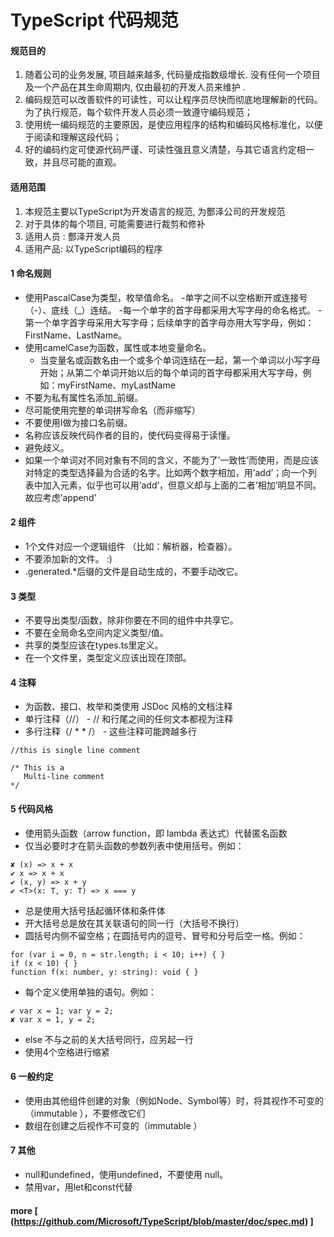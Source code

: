 # TypeScript 代码规范


#### 规范目的

1. 随着公司的业务发展, 项目越来越多, 代码量成指数级增长. 没有任何一个项目及一个产品在其生命周期内, 仅由最初的开发人员来维护 .
2. 编码规范可以改善软件的可读性，可以让程序员尽快而彻底地理解新的代码。为了执行规范，每个软件开发人员必须一致遵守编码规范；
3. 使用统一编码规范的主要原因，是使应用程序的结构和编码风格标准化，以便于阅读和理解这段代码；
4. 好的编码约定可使源代码严谨、可读性强且意义清楚，与其它语言约定相一致，并且尽可能的直观。

#### 适用范围

1.  本规范主要以TypeScript为开发语言的规范, 为酆泽公司的开发规范
2.  对于具体的每个项目, 可能需要进行裁剪和修补
3.  适用人员 : 酆泽开发人员
4.  适用产品: 以TypeScript编码的程序

#### 1  命名规则
 - 使用PascalCase为类型，枚举值命名。
    -单字之间不以空格断开或连接号（-）、底线（_）连结。
    -每一个单字的首字母都采用大写字母的命名格式。
    -第一个单字首字母采用大写字母；后续单字的首字母亦用大写字母，例如：FirstName、LastName。
- 使用camelCase为函数，属性或本地变量命名。
    - 当变量名或函数名由一个或多个单词连结在一起，第一个单词以小写字母开始；从第二个单词开始以后的每个单词的首字母都采用大写字母，例如：myFirstName、myLastName
- 不要为私有属性名添加_前缀。
- 尽可能使用完整的单词拼写命名（而非缩写）
- 不要使用I做为接口名前缀。
- 名称应该反映代码作者的目的，使代码变得易于读懂。
- 避免歧义。
- 如果一个单词对不同对象有不同的含义，不能为了’一致性’而使用，而是应该对特定的类型选择最为合适的名字。比如两个数字相加，用’add’；向一个列表中加入元素，似乎也可以用’add’，但意义却与上面的二者’相加’明显不同。故应考虑’append’

#### 2  组件
- 1个文件对应一个逻辑组件 （比如：解析器，检查器）。
- 不要添加新的文件。 :)
- .generated.*后缀的文件是自动生成的，不要手动改它。

#### 3  类型

- 不要导出类型/函数，除非你要在不同的组件中共享它。
- 不要在全局命名空间内定义类型/值。
- 共享的类型应该在types.ts里定义。
- 在一个文件里，类型定义应该出现在顶部。

#### 4  注释
- 为函数、接口、枚举和类使用 JSDoc 风格的文档注释
- 单行注释（//） - // 和行尾之间的任何文本都视为注释
- 多行注释（/ * * /） - 这些注释可能跨越多行

```
//this is single line comment 
 
/* This is a  
   Multi-line comment 
*/
```

#### 5  代码风格

- 使用箭头函数（arrow function，即 lambda 表达式）代替匿名函数
- 仅当必要时才在箭头函数的参数列表中使用括号。例如：

```
✘ (x) => x + x
✔ x => x + x
✔ (x, y) => x + y
✔ <T>(x: T, y: T) => x === y
```
- 总是使用大括号括起循环体和条件体
- 开大括号总是放在其关联语句的同一行（大括号不换行）
- 圆括号内侧不留空格；在圆括号内的逗号、冒号和分号后空一格。例如：

```
for (var i = 0, n = str.length; i < 10; i++) { }
if (x < 10) { }
function f(x: number, y: string): void { }
```
- 每个定义使用单独的语句。例如：
```
✔ var x = 1; var y = 2;
✘ var x = 1, y = 2;
```
- else 不与之前的关大括号同行，应另起一行
- 使用4个空格进行缩紧

#### 6  一般约定

- 使用由其他组件创建的对象（例如Node、Symbol等）时，将其视作不可变的（immutable ），不要修改它们
- 数组在创建之后视作不可变的（immutable ）


#### 7  其他
- null和undefined，使用undefined，不要使用 null。
- 禁用var，用let和const代替

#### more [ (https://github.com/Microsoft/TypeScript/blob/master/doc/spec.md) ]
